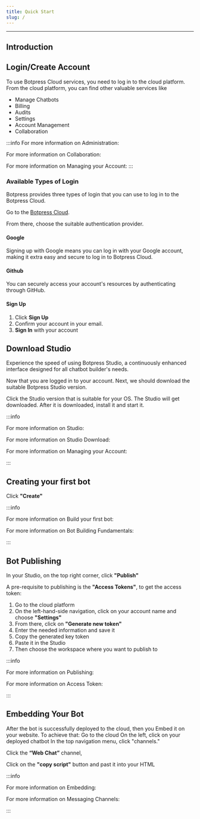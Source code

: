 ```yaml
---
title: Quick Start
slug: /
---
```


---

## Introduction

## Login/Create Account

To use Botpress Cloud services, you need to log in to the cloud platform. From the cloud platform, you can find other valuable services like

- Manage Chatbots
- Billing
- Audits
- Settings
- Account Management
- Collaboration

:::info
For more information on Administration:

For more information on Collaboration:

For more information on Managing your Account:
:::

### Available Types of Login

Botpress provides three types of login that you can use to log in to the Botpress Cloud.

Go to the [Botpress Cloud](https://app.botpress.cloud).

From there, choose the suitable authentication provider.

#### Google

Signing up with Google means you can log in with your Google account, making it extra easy and secure to log in to Botpress Cloud.

#### Github

You can securely access your account's resources by authenticating through GitHub.

#### Sign Up

1. Click **Sign Up**
2. Confirm your account in your email.
3. **Sign In** with your account

## Download Studio

Experience the speed of using Botpress Studio, a continuously enhanced interface designed for all chatbot builder's needs.

Now that you are logged in to your account. Next, we should download the suitable Botpress Studio version.

Click the Studio version that is suitable for your OS. The Studio will get downloaded. After it is downloaded, install it and start it.

:::info

For more information on Studio:

For more information on Studio Download:

For more information on Managing your Account:

:::

## Creating your first bot

Click **"Create"**

:::info

For more information on Build your first bot:

For more information on Bot Building Fundamentals:

:::

## Bot Publishing

In your Studio, on the top right corner, click **"Publish"**

A pre-requisite to publishing is the **"Access Tokens"**, to get the access token:

1. Go to the cloud platform
2. On the left-hand-side navigation, click on your account name and choose **"Settings"**
3. From there, click on **"Generate new token"**
4. Enter the needed information and save it
5. Copy the generated key token
6. Paste it in the Studio
7. Then choose the workspace where you want to publish to

:::info

For more information on Publishing:

For more information on Access Token:

:::

## Embedding Your Bot

After the bot is successfully deployed to the cloud, then you Embed it on your website. To achieve that:
Go to the cloud
On the left, click on your deployed chatbot
In the top navigation menu, click "channels."

Click the **“Web Chat”** channel,

Click on the **"copy script"** button and past it into your HTML

:::info

For more information on Embedding:

For more information on Messaging Channels:

:::
